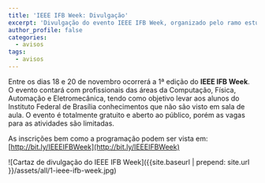 ```yaml
---
title: 'IEEE IFB Week: Divulgação'
excerpt: 'Divulgação do evento IEEE IFB Week, organizado pelo ramo estudantil IEEE do IFB.'
author_profile: false
categories:
  - avisos
tags:
  - avisos
---
```


Entre os dias 18 e 20 de novembro ocorrerá a 1ª edição do **IEEE IFB Week**. O evento contará com profissionais das áreas da Computação, Física, Automação e Eletromecânica, tendo como objetivo levar aos alunos do Instituto Federal de Brasília conhecimentos que não são visto em sala de aula. O evento é totalmente gratuito e aberto ao público, porém as vagas para as atividades são limitadas. 

As inscrições bem como a programação podem ser vista em: [http://bit.ly/IEEEIFBWeek](http://bit.ly/IEEEIFBWeek)

![Cartaz de divulgação do IEEE IFB Week]({{site.baseurl | prepend: site.url }}/assets/all/1-ieee-ifb-week.jpg)

